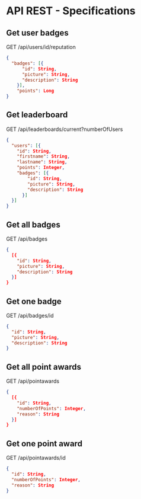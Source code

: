 # API REST - Specifications

## Get user badges

GET /api/users/id/reputation

~~~json
{
  "badges": [{
      "id": String,
      "picture": String,
      "description": String
    }],
    "points": Long
}
~~~

## Get leaderboard

GET /api/leaderboards/current?numberOfUsers

~~~json
{
  "users": [{
    "id": String,
    "firstname": String,
    "lastname": String,
    "points": Integer,
    "badges": [{
        "id": String,
        "picture": String,
        "description": String
      }]
  }]
}
~~~

## Get all badges

GET /api/badges

~~~json
{
  [{
    "id": String,
    "picture": String,
    "description": String
  }]
}
~~~

## Get one badge

GET /api/badges/id

~~~json
{
  "id": String,
  "picture": String,
  "description": String
}
~~~

## Get all point awards

GET /api/pointawards

~~~json
{
  [{
    "id": String,
    "numberOfPoints": Integer,
    "reason": String
  }]
}
~~~

## Get one point award

GET /api/pointawards/id

~~~json
{
  "id": String,
  "numberOfPoints": Integer,
  "reason": String
}
~~~
